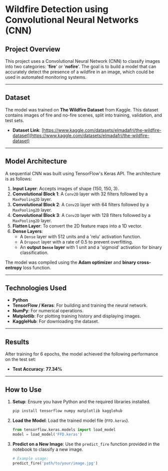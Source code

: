 # Wildfire Detection using Convolutional Neural Networks (CNN)

## Project Overview
This project uses a Convolutional Neural Network (CNN) to classify images into two categories: '**fire**' or '**nofire**'. The goal is to build a model that can accurately detect the presence of a wildfire in an image, which could be used in automated monitoring systems.

---

## Dataset
The model was trained on **The Wildfire Dataset** from Kaggle. This dataset contains images of fire and no-fire scenes, split into training, validation, and test sets.

- **Dataset Link**: [https://www.kaggle.com/datasets/elmadafri/the-wildfire-dataset](https://www.kaggle.com/datasets/elmadafri/the-wildfire-dataset)

---

## Model Architecture
A sequential CNN was built using TensorFlow's Keras API. The architecture is as follows:

1.  **Input Layer**: Accepts images of shape (150, 150, 3).
2.  **Convolutional Block 1**: A `Conv2D` layer with 32 filters followed by a `MaxPooling2D` layer.
3.  **Convolutional Block 2**: A `Conv2D` layer with 64 filters followed by a `MaxPooling2D` layer.
4.  **Convolutional Block 3**: A `Conv2D` layer with 128 filters followed by a `MaxPooling2D` layer.
5.  **Flatten Layer**: To convert the 2D feature maps into a 1D vector.
6.  **Dense Layers**:
    - A `Dense` layer with 512 units and a 'relu' activation function.
    - A `Dropout` layer with a rate of 0.5 to prevent overfitting.
    - An **output `Dense` layer** with 1 unit and a 'sigmoid' activation for binary classification.

The model was compiled using the **Adam optimizer** and **binary cross-entropy** loss function.

---

## Technologies Used
- **Python**
- **TensorFlow / Keras**: For building and training the neural network.
- **NumPy**: For numerical operations.
- **Matplotlib**: For plotting training history and displaying images.
- **KaggleHub**: For downloading the dataset.

---

## Results
After training for 6 epochs, the model achieved the following performance on the test set:
- **Test Accuracy**: **77.34%**

---

## How to Use
1.  **Setup**: Ensure you have Python and the required libraries installed.
    ```bash
    pip install tensorflow numpy matplotlib kagglehub
    ```
2.  **Load the Model**: Load the trained model file (`FFD.keras`).
    ```python
    from tensorflow.keras.models import load_model
    model = load_model('FFD.keras')
    ```
3.  **Predict on a New Image**: Use the `predict_fire` function provided in the notebook to classify a new image.
    ```python
    # Example usage:
    predict_fire('path/to/your/image.jpg')
    ```

